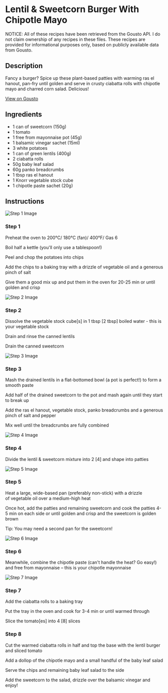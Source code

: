 # Lentil & Sweetcorn Burger With Chipotle Mayo

NOTICE: All of these recipes have been retrieved from the Gousto API. I do not claim ownership of any recipes in these files. These recipes are provided for informational purposes only, based on publicly available data from Gousto.

## Description

Fancy a burger? Spice up these plant-based patties with warming ras el hanout, pan-fry until golden and serve in crusty ciabatta rolls with chipotle mayo and charred corn salad. Delicious!

[View on Gousto](https://www.gousto.co.uk/recipes/cookbook/lentil-sweetcorn-burger-with-chipotle-mayo)

## Ingredients

- 1 can of sweetcorn (150g)
- 1 tomato
- 1 free from mayonnaise pot (45g)
- 1 balsamic vinegar sachet (15ml)
- 3 white potatoes
- 1 can of green lentils (400g)
- 2 ciabatta rolls
- 50g baby leaf salad
- 60g panko breadcrumbs
- 1 tbsp ras el hanout
- 1 Knorr vegetable stock cube
- 1 chipotle paste sachet (20g)

## Instructions

![Step 1 Image](https://production-media.gousto.co.uk/cms/recipe-step-image/step-1-1585745314667-x200.jpg)

### Step 1

Preheat the oven to 200°C/ 180°C (fan)/ 400°F/ Gas 6

Boil half a kettle (you'll only use a tablespoon!)

Peel and chop the potatoes into chips

Add the chips to a baking tray with a drizzle of vegetable oil and a generous pinch of salt

Give them a good mix up and put them in the oven for 20-25 min or until golden and crisp

![Step 2 Image](https://production-media.gousto.co.uk/cms/recipe-step-image/step-2-1585745320313-x200.jpg)

### Step 2

Dissolve the vegetable stock cube<span class="text-danger">[s]</span> in 1 tbsp <span class="text-danger">[2 tbsp]</span> boiled water - this is your vegetable stock

Drain and rinse the canned lentils

Drain the canned sweetcorn

![Step 3 Image](https://production-media.gousto.co.uk/cms/recipe-step-image/step-3-1585745324998-x200.jpg)

### Step 3

Mash the drained lentils in a flat-bottomed bowl (a pot is perfect!) to form a smooth paste

Add half of the drained sweetcorn to the pot and mash again until they start to break up

Add the ras el hanout, vegetable stock, panko breadcrumbs and a generous pinch of salt and pepper

Mix well until the breadcrumbs are fully combined

![Step 4 Image](https://production-media.gousto.co.uk/cms/recipe-step-image/step-4-1585745329351-x200.jpg)

### Step 4

Divide the lentil & sweetcorn mixture into 2 <span class="text-danger">[4]</span> and shape into patties

![Step 5 Image](https://production-media.gousto.co.uk/cms/recipe-step-image/step-5-1585745334330-x200.jpg)

### Step 5

Heat a large, wide-based pan (preferably non-stick) with a drizzle of vegetable oil over a medium-high heat

Once hot, add the patties and remaining sweetcorn and cook the patties 4-5 min on each side or until golden and crisp and the sweetcorn is golden brown

Tip: You may need a second pan for the sweetcorn!

![Step 6 Image](https://production-media.gousto.co.uk/cms/recipe-step-image/step-6-1585745342549-x200.jpg)

### Step 6

Meanwhile, combine the chipotle paste (can't handle the heat? Go easy!) and free from mayonnaise – this is your chipotle mayonnaise

![Step 7 Image](https://production-media.gousto.co.uk/cms/recipe-step-image/Step-7-1585745349420-x200.jpg)

### Step 7

Add the ciabatta rolls to a baking tray

Put the tray in the oven and cook for 3-4 min or until warmed through

Slice the tomato<span class="text-danger">[es] </span>into 4 <span class="text-danger">[8]</span> slices

### Step 8

Cut the warmed ciabatta rolls in half and top the base with the lentil burger and sliced tomato

Add a dollop of the chipotle mayo and a small handful of the baby leaf salad

Serve the chips and remaining baby leaf salad to the side

Add the sweetcorn to the salad, drizzle over the balsamic vinegar and enjoy!

